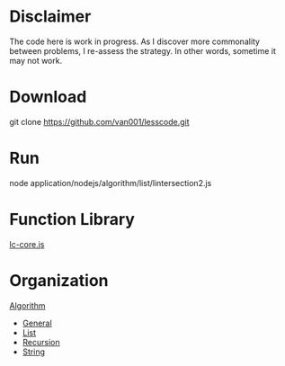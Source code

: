 # Disclaimer
The code here is work in progress. As I discover more commonality between problems, I re-assess the strategy. In other words, sometime it may not work.

# Download
git clone https://github.com/van001/lesscode.git

# Run
node application/nodejs/algorithm/list/lintersection2.js

# Function Library
[lc-core.js](https://github.com/van001/lesscode/tree/master/application/nodejs/lc-core.js)

# Organization
[Algorithm](https://github.com/van001/lesscode/tree/master/application/nodejs/algorithm)
  - [General](https://github.com/van001/lesscode/tree/master/application/nodejs/algorithm/general)
  - [List](https://github.com/van001/lesscode/tree/master/application/nodejs/algorithm/list)
  - [Recursion](https://github.com/van001/lesscode/tree/master/application/nodejs/algorithm/recursion)
  - [String](https://github.com/van001/lesscode/tree/master/application/nodejs/algorithm/string)
